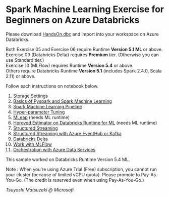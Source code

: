 # Spark Machine Learning Exercise for Beginners on Azure Databricks

Please download [HandsOn.dbc](https://github.com/tsmatz/azure-databricks-exercise/raw/master/HandsOn.dbc) and import into your workspace on Azure Databricks.

Both Exercise 05 and Exercise 06 require Runtime **Version 5.1 ML** or above.    
Exercise 09 (Databricks Delta) requires **Premium** tier. (Otherwise you can use Standard tier.)    
Exercise 10 (MLFlow) requires Runtime **Version 5.4** or above.    
Others require Databricks Runtime **Version 5.1** (includes Spark 2.4.0, Scala 2.11) or above.

Follow each instructions on notebook below.

1. [Storage Settings](https://tsmatz.github.io/azure-databricks-exercise/exercise01-blob.html)
2. [Basics of Pyspark and Spark Machine Learning](https://tsmatz.github.io/azure-databricks-exercise/exercise02-pyspark-dataframe.html)
3. [Spark Machine Learning Pipeline](https://tsmatz.github.io/azure-databricks-exercise/exercise03-sparkml-pipeline.html)
4. [Hyper-parameter Tuning](https://tsmatz.github.io/azure-databricks-exercise/exercise04-hyperparams-tuning.html)
5. [MLeap](https://tsmatz.github.io/azure-databricks-exercise/exercise05-mleap.html) (needs ML runtime)
6. [Horovod Estimator on Databricks Runtime for ML](https://tsmatz.github.io/azure-databricks-exercise/exercise06-horovod-estimator.html) (needs ML runtime)
7. [Structured Streaming](https://tsmatz.github.io/azure-databricks-exercise/exercise07-structured-streaming.html)
8. [Structured Streaming with Azure EventHub or Kafka](https://tsmatz.github.io/azure-databricks-exercise/exercise08-streaming-eventhub.html)
9. [Databricks Delta](https://tsmatz.github.io/azure-databricks-exercise/exercise09-databricks-delta.html)
10. [Work with MLFlow](https://tsmatz.github.io/azure-databricks-exercise/exercise10-mlflow.html)
11. [Orchestration with Azure Data Services](https://tsmatz.github.io/azure-databricks-exercise/exercise11-orchestration.html)

This sample worked on Databricks Runtime Version 5.4 ML.

Note : When you're using Azure Trial (Free) subscription, you cannot run your cluster (because of limited vCPU quota). Please promote to Pay-As-You-Go. (The credit is reserved even when using Pay-As-You-Go.)

*Tsuyoshi Matsuzaki @ Microsoft*
